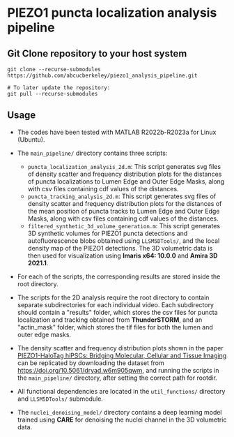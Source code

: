 # PIEZO1 puncta localization analysis pipeline

## Git Clone repository to your host system

```
git clone --recurse-submodules https://github.com/abcucberkeley/piezo1_analysis_pipeline.git

# To later update the repository:
git pull --recurse-submodules
```

## Usage

* The codes have been tested with MATLAB R2022b-R2023a for Linux (Ubuntu).

* The `main_pipeline/` directory contains three scripts:
    *  `puncta_localization_analysis_2d.m`: This script generates svg files of density scatter and frequency distribution plots for the distances of puncta localizations to Lumen Edge and Outer Edge Masks, along with csv files containing cdf values of the distances.
    *  `puncta_tracking_analysis_2d.m`: This script generates svg files of density scatter and frequency distribution plots for the distances of the mean position of puncta tracks to Lumen Edge and Outer Edge Masks, along with csv files containing cdf values of the distances.
    *  `filtered_synthetic_3d_volume_generation.m`: This script generates 3D synthetic volumes for PIEZO1 puncta detections and autofluorescence blobs obtained using `LLSM5DTools/`, and the local density map of the PIEZO1 detections. The 3D volumetric data is then used for visualization using **Imaris x64: 10.0.0** and **Amira 3D 2021.1**.

* For each of the scripts, the corresponding results are stored inside the root directory.
    
* The scripts for the 2D analysis require the root directory to contain separate subdirectories for each individual video. Each subdirectory should contain a "results" folder, which stores the csv files for puncta localization and tracking obtained from **ThunderSTORM**, and an "actin_mask" folder, which stores the tif files for both the lumen and outer edge masks.

* The density scatter and frequency distribution plots shown in the paper [PIEZO1-HaloTag hiPSCs: Bridging Molecular, Cellular and Tissue Imaging](https://doi.org/10.1101/2023.12.22.573117) can be replicated by downloading the dataset from https://doi.org/10.5061/dryad.w6m905qwm, and running the scripts in the `main_pipeline/` directory, after setting the correct path for rootdir.

* All functional dependencies are located in the `util_functions/` directory and `LLSM5DTools/` submodule.

* The `nuclei_denoising_model/` directory contains a deep learning model trained using **CARE** for denoising the nuclei channel in the 3D volumetric data.
